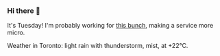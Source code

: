 ### Hi there :wave:

It's Tuesday! I'm probably working for [this bunch](https://github.com/kohofinancial), making a service more micro.

Weather in Toronto: light rain with thunderstorm, mist, at +22°C.
